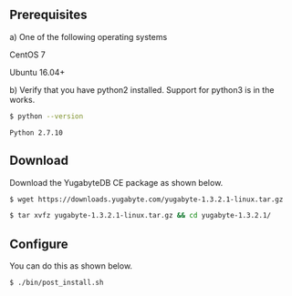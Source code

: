 ## Prerequisites

a) One of the following operating systems

<i class="icon-centos"></i> CentOS 7

<i class="icon-ubuntu"></i> Ubuntu 16.04+

b) Verify that you have python2 installed. Support for python3 is in the works.

```sh
$ python --version
```

```
Python 2.7.10
```

## Download

Download the YugabyteDB CE package as shown below.

```sh
$ wget https://downloads.yugabyte.com/yugabyte-1.3.2.1-linux.tar.gz
```

```sh
$ tar xvfz yugabyte-1.3.2.1-linux.tar.gz && cd yugabyte-1.3.2.1/
```

## Configure

You can do this as shown below.

```sh
$ ./bin/post_install.sh
```
